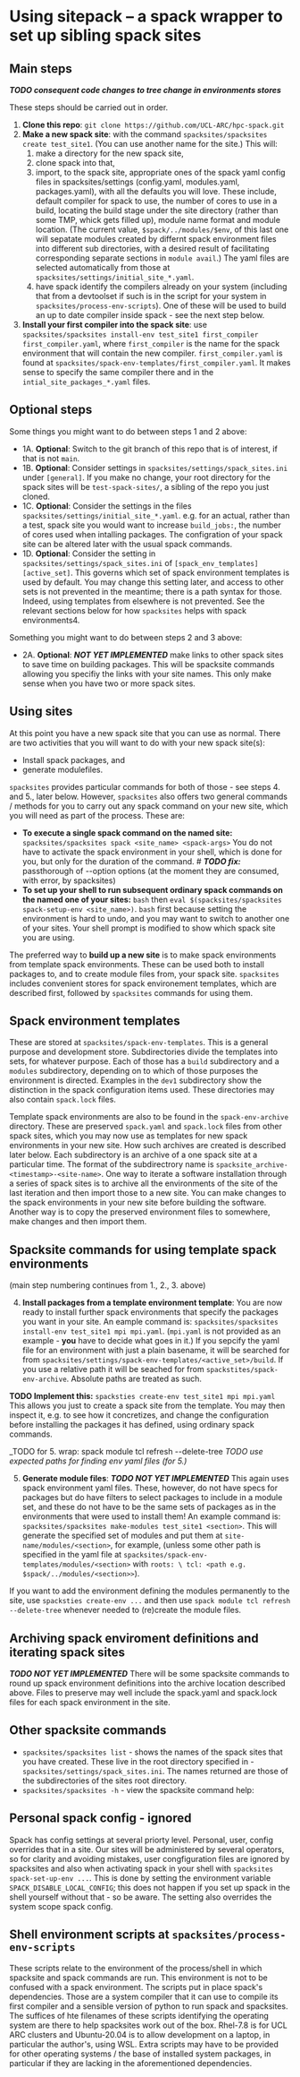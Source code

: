 # Using sitepack – a spack wrapper to set up sibling spack sites
## Main steps

***TODO consequent code changes to tree change in environments stores***

These steps should be carried out in order.  
1.	__Clone this repo__: `git clone https://github.com/UCL-ARC/hpc-spack.git`
2.	__Make a new spack site__: with the command `spacksites/spacksites create test_site1`. (You can use another name for the site.) This will:
    1. make a directory for the new spack site, 
    2. clone spack into that,
    3. import, to the spack site, appropriate ones of the spack yaml config files in spacksites/settings (config.yaml, modules.yaml, packages.yaml), with all the defaults you will love. These include, default compiler for spack to use, the number of cores to use in a build, locating the build stage under the site directory (rather than some TMP, whick gets filled up), module name format and module location. (The current value, `$spack/../modules/$env`, of this last one will sepatate modules created by differnt spack environment files into different sub directories, with a desired result of facilitating corresponding separate sections in `module avail`.) The yaml files are selected automatically from those at `spacksites/settings/initial_site_*.yaml`.  
    4. have spack identify the compilers already on your system (including that from a devtoolset if such is in the script for your system in `spacksites/process-env-scripts`). One of these will be used to build an up to date compiler inside spack - see the next step below.
3. __Install your first compiler into the spack site__: use `spacksites/spacksites install-env test_site1 first_compiler first_compiler.yaml`, where `first_compiler` is the name for the spack environment that will contain the new compiler. `first_compiler.yaml` is found at `spacksites/spack-env-templates/first_compiler.yaml`. It makes sense to specify the same compiler there and in the `intial_site_packages_*.yaml` files. 

## Optional steps 
Some things you might want to do between steps 1 and 2 above:
  - 1A.	__Optional__: Switch to the git branch of this repo that is of interest, if that is not `main`.
  - 1B.	__Optional__: Consider settings in  `spacksites/settings/spack_sites.ini` under `[general]`. If you make no change, your root directory for the spack sites will be `test-spack-sites/`, a sibling of the repo you just cloned. 
  - 1C. __Optional__: Consider the settings in the files `spacksites/settings/initial_site_*.yaml`. e.g. for an actual, rather than a test, spack site you would want to increase `build_jobs:`, the number of cores used when intalling packages. The configration of your spack site can be altered later with the usual spack commands.
  - 1D. __Optional__: Consider the setting in `spacksites/settings/spack_sites.ini` of `[spack_env_templates][active_set]`. This governs which set of spack environment templates is used by default. You may change this setting later, and access to other sets is not prevented in the meantime; there is a path syntax for those. Indeed, using templates from elsewhere is not prevented. See the relevant sections below for how `spacksites` helps with spack environments4. 

Something you might want to do between steps 2 and 3 above:
  - 2A. __Optional__: ___NOT YET IMPLEMENTED___ make links to other spack sites to save time on building packages. This will be spacksite commands allowing you specifiy the links with your site names. This only make sense when you have two or more spack sites.

## Using sites
At this point you have a new spack site that you can use as normal. There are two activities that you will want to do with your new spack site(s): 
  - Install spack packages, and
  - generate modulefiles.

`spacksites` provides particular commands for both of those - see steps 4. and 5., later below. However, `spacksites` also offers two general commands / methods for you to carry out any spack command on your new site, which you will need as part of the process. These are:
- __To execute a single spack command on the named site:__ `spacksites/spacksites spack <site_name> <spack-args>` You do not have to activate the spack environment in your shell, which is done for you, but only for the duration of the command.  # ***TODO fix:*** passthorough of --option options (at the moment they are consumed, with error, by spacksites)
- __To set up your shell to run subsequent ordinary spack commands on the named one of your sites:__ `bash` then `eval $(spacksites/spacksites spack-setup-env <site_name>)`. `bash` first because setting the environment is hard to undo, and you may want to switch to another one of your sites. Your shell prompt is modified to show which spack site you are using.

The preferred way to __build up a new site__ is to make spack environments from template spack environments. These can be used both to install packages to, and to create module files from, your spack site. `spacksites` includes convenient stores for spack environement templates, which are described first, followed by `spacksites` commands for using them.

## Spack environment templates
These are stored at `spacksites/spack-env-templates`. This is a general purpose and development store. Subdirectories divide the templates into sets, for whatever purpose. Each of those has a `build` subdirectory and a `modules` subdirectory, depending on to which of those purposes the environment is directed. Examples in the `dev1` subdirectory show the distinction in the spack configuration items used. These directories may also contain `spack.lock` files. 

Template spack environments are also to be found in the `spack-env-archive` directory. These are preserved `spack.yaml` and `spack.lock` files from other spack sites, which you may now use as templates for new spack environments in your new site. How such archives are created is described later below. Each subdirectory is an archive of a one spack site at a particular time. The format of the subdirectrory name is `spacksite_archive-<timestamp>-<site-name>`. One way to iterate a software installation through a series of spack sites is to archive all the environments of the site of the last iteration and then import those to a new site. You can make changes to the spack environments in your new site before building the software. Another way is to copy the preserved environment files to somewhere, make changes and then import them.  

## Spacksite commands for using template spack environments
(main step numbering continues from 1., 2., 3. above)

4. __Install packages from a template environment template__: You are now ready to install further spack environments that specify the packages you want in your site. An eample command is: `spacksites/spacksites install-env test_site1 mpi mpi.yaml`. (`mpi.yaml` is not provided as an example - **you** have to decide what goes in it.) If you sepcify the yaml file for an environment with just a plain basename, it will be searched for from `spacksites/settings/spack-env-templates/<active_set>/build`. If you use a relative path it will be seached for from `spackstites/spack-env-archive`. Absolute paths are treated as such.

__TODO Implement this:__ 
`spacksties create-env test_site1 mpi mpi.yaml`  This allows you just to create a spack site from the template. You may then inspect it, e.g. to see how it concretizes, and change the configuration before installing the packages it has defined, using ordinary spack commands.

_TODO for 5. wrap: spack module tcl refresh --delete-tree
_TODO use expected paths for finding env yaml files (for  5.)_

5. __Generate module files__: ___TODO NOT YET IMPLEMENTED___ This again uses spack environment yaml files. These, however, do not have specs for packages but do have filters to select packages to include in a module set, and these do not have to be the same sets of packages as in the environments that were used to install them! An example command is: `spacksites/spacksites make-modules test_site1 <section>`. This will generate the specified set of modules and put them at `site-name/modules/<section>`, for example, (unless some other path is specified in the yaml file at `spacksites/spack-env-templates/modules/<section>` with `roots: \ tcl: <path e.g. $spack/../modules/<section>>`).

If you want to add the environment defining the modules permanently to the site, use `spacksties create-env ...` and then use `spack module tcl refresh --delete-tree` whenever needed to (re)create the module files.  

## Archiving spack enviroment definitions and iterating spack sites 
***TODO NOT YET IMPLEMENTED*** There will be some spacksite commands to round up spack environment definitions into the archive location described above. Files to preserve may well include the spack.yaml and spack.lock files for each spack environment in the site. 

## Other  spacksite commands
- `spacksites/spacksites list` - shows the names of the spack sites that you have created. These live in the root directory specified in - `spacksites/settings/spack_sites.ini`. The names returned are those of the subdirectories of the sites root directory.
- `spacksites/spacksites -h` - view the spacksite command help: 

## Personal spack config - ignored
Spack has config settings at several priorty level. Personal, user, config overrides that in a site. Our sites will be administered by several operators, so for clarity and avoiding mistakes, user congfiguration files are ignored by spacksites and also when activating spack in your shell with `spacksites spack-set-up-env ...`. This is done by setting the environment variable `SPACK_DISABLE_LOCAL_CONFIG`; this does not happen if you set up spack in the shell yourself without that - so be aware. The setting also overrides the system scope spack config.

## Shell environment scripts at `spacksites/process-env-scripts`
These scripts relate to the environment of the process/shell in which spacksite and spack commands are run. This environment is not to be confused with a spack environment. The scripts put in place spack's dependencies. Those are a system compiler that it can use to compile its first compiler and a sensible version of python to run spack and spacksites. The suffices of hte filenames of these scripts identifying the operating system are there to help spacksites work out of the box. Rhel-7.8 is for UCL ARC clusters and Ubuntu-20.04 is to allow development on a laptop, in particular the author's, using WSL. Extra scripts may have to be provided for other operating systems / the base of installed system packages, in particular if they are lacking in the aforementioned dependencies. 
